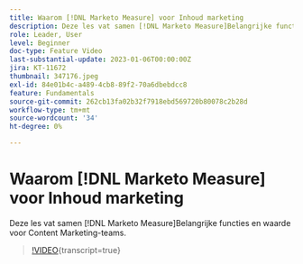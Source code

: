 ```yaml
---
title: Waarom [!DNL Marketo Measure] voor Inhoud marketing
description: Deze les vat samen [!DNL Marketo Measure]Belangrijke functies en waarde voor Content Marketing-teams.
role: Leader, User
level: Beginner
doc-type: Feature Video
last-substantial-update: 2023-01-06T00:00:00Z
jira: KT-11672
thumbnail: 347176.jpeg
exl-id: 84e01b4c-a489-4cb8-89f2-70a6dbebdcc8
feature: Fundamentals
source-git-commit: 262cb13fa02b32f7918ebd569720b80078c2b28d
workflow-type: tm+mt
source-wordcount: '34'
ht-degree: 0%

---
```


# Waarom [!DNL Marketo Measure] voor Inhoud marketing

Deze les vat samen [!DNL Marketo Measure]Belangrijke functies en waarde voor Content Marketing-teams.

>[!VIDEO](https://video.tv.adobe.com/v/347176/?learn=on){transcript=true}
